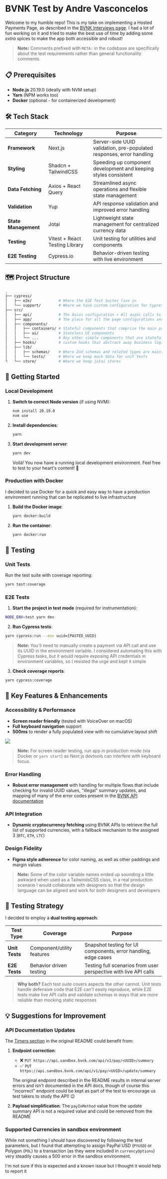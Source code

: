 # BVNK Test by Andre Vasconcelos

Welcome to my humble repo! This is my take on implementing a Hosted Payments Page, as described in the [BVNK Interviews page](https://github.com/BVNK-Interviews/frontend-hpp-test). I had a lot of fun working on it and tried to make the best use of time by adding some _extra_ spices to make the app both accessible and robust!

> **Note:** Comments prefixed with `META:` in the codebase are specifically about the test requirements rather than general functionality comments.

## 📋 Prerequisites

- **Node.js** 20.19.0 (ideally with NVM setup)
- **Yarn** (NPM works too)
- **Docker** (optional - for containerized development)

## 🛠️ Tech Stack

| Category             | Technology                     | Purpose                                                              |
| -------------------- | ------------------------------ | -------------------------------------------------------------------- |
| **Framework**        | Next.js                        | Server-side UUID validation, pre-populated responses, error handling |
| **Styling**          | Shadcn + TailwindCSS           | Speeding up component development and keeping styles consistent      |
| **Data Fetching**    | Axios + React Query            | Streamlined async operations and flexible state management           |
| **Validation**       | Yup                            | API response validation and improved error handling                  |
| **State Management** | Jotai                          | Lightweight state management for centralized currency data           |
| **Testing**          | Vitest + React Testing Library | Unit testing for utilities and components                            |
| **E2E Testing**      | Cypress.io                     | Behavior-driven testing with live environment                        |

## 🗺️ Project Structure

```bash
.
├── cypress/
│   ├── e2e/            # Where the E2E Test Suites live in
│   └── support/        # Where we have custom configuration for Cypress
├── src/
│   ├── api/            # The Axios configuration + All async calls to server
│   ├── app/            # The place for all the page configurations and providers
│   ├── components/
│   │   ├── containers/ # Stateful components that comprise the main parts of the app
│   │   ├── ui/         # Stateless UI components
│   │   └── ...         # Any other simple components that are stateful
│   ├── hooks/          # custom hooks that abstract away business logic and reusable component logic
│   ├── lib/
│   │   ├── schemas/    # Where Zod schemas and related types are maintained
│   │   └── tests/      # Where we keep mock data for unit tests
└   └── store/          # Where we keep jotai stores
```

## 🚀 Getting Started

### Local Development

1. **Switch to correct Node version** (if using NVM):

   ```bash
   nvm install 20.19.0
   nvm use
   ```

2. **Install dependencies**:

   ```bash
   yarn
   ```

3. **Start development server**:

   ```bash
   yarn dev
   ```

   Voilà! You now have a running local development environment. Feel free to test to your heart's content! 🎉

### Production with Docker

I decided to use Docker for a quick and easy way to have a production environment running that can be replicated to live infrastructure

1. **Build the Docker image**:

   ```bash
   yarn docker:build
   ```

2. **Run the container**:
   ```bash
   yarn docker:run
   ```

## 🧪 Testing

### Unit Tests

Run the test suite with coverage reporting:

```bash
yarn test:coverage
```

### E2E Tests

1. **Start the project in test mode** (required for instrumentation):

```bash
NODE_ENV=test yarn dev
```

2. **Run Cypress tests**:

```bash
yarn cypress:run --env uuid={PASTED_UUID}
```

> **Note:** You'll need to manually create a payment via API call and use its UUID in the environment variable. I considered automating this with Cypress tasks, but it would require exposing API credentials in environment variables, so I resisted the urge and kept it simple

3. **Check coverage reports**:

```bash
yarn cypress:coverage
```

## 🎯 Key Features & Enhancements

### Accessibility & Performance

- **Screen reader friendly** (tested with VoiceOver on macOS)
- **Full keyboard navigation** support
- **500ms** to render a fully populated view with no cumulative layout shift

![](/docs/lighthouse_results.png)

> **Note:** For screen reader testing, run app in production mode (via Docker or `yarn start`) as Next.js devtools can interfere with keyboard focus.

### Error Handling

- **Robust error management** with handling for multiple flows that include checking for invalid UUID values, "illegal" summary updates, and mapping of many of the error codes present in the [BVNK API documentation](https://docs.bvnk.com/reference/errors)

### API Integration

- **Dynamic cryptocurrency fetching** using BVNK APIs to retrieve the full list of supported currencies, with a fallback mechanism to the assigned 3 (`BTC`, `ETH`, `LTC`)

### Design Fidelity

- **Figma style adherence** for color naming, as well as other paddings and margin values

> **Note:** Some of the color variable names ended up sounding a little awkward when used as a TailwindsCSS class, in a real production scenario I would collaborate with designers so that the design language can be aligned and work for both designers and developers

## 🧪 Testing Strategy

I decided to employ a **dual testing approach**:

| Test Type      | Coverage                   | Purpose                                                          |
| -------------- | -------------------------- | ---------------------------------------------------------------- |
| **Unit Tests** | Component/utility features | Snapshot testing for UI components, error handling, edge cases   |
| **E2E Tests**  | Behavior driven testing    | Testing full scenarios from user perspective with live API calls |

> **Why both?** Each test suite covers aspects the other cannot. Unit tests handle defensive code that E2E can't easily reproduce, while E2E tests make live API calls and validate schemas in ways that are more reliable than mocking static responses

## 💡 Suggestions for Improvement

### API Documentation Updates

The [Timers section](https://github.com/BVNK-Interviews/frontend-hpp-test?tab=readme-ov-file#timers) in the original README could benefit from:

1. **Endpoint correction**:
   - ❌ `PUT https://api.sandbox.bvnk.com/api/v1/pay/<UUID>/summary`
   - ✅ `PUT https://api.sandbox.bvnk.com/api/v1/pay/<UUID>/update/summary`

   The original endpoint described in the README results in internal server errors and isn't documented in the API docs, though of course this "incorrect" endpoint could be kept as part of the test to encourage us test takers to study the API! 😉

2. **Payload simplification**: The `payInMethod` value from the update summary API is not a required value and could be removed from the README

### Supported Currencies in sandbox environment

While not something I _should_ have discovered by following the test parameters, but I found that attempting to assign PayPal USD (`PYUSD`) or Polygon (`POL`) to a transaction (as they were included in `currencyOptions`) very steadily causes a 500 error in the sandbox environment.

I'm not sure if this is expected and a known issue but I thought it would help to report it
